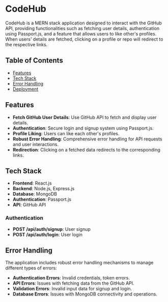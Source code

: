 # CodeHub

CodeHub is a MERN stack application designed to interact with the GitHub API, providing functionalities such as fetching user details, authentication using Passport.js, and a feature that allows users to like other's profiles. When users' details are fetched, clicking on a profile or repo will redirect to the respective links.

## Table of Contents

- [Features](#features)
- [Tech Stack](#tech-stack)
- [Error Handling](#error-handling)
- [Deployment](#deployment)

## Features

- **Fetch GitHub User Details**: Use GitHub API to fetch and display user details.
- **Authentication**: Secure login and signup system using Passport.js.
- **Profile Liking**: Users can like each other's profiles.
- **Robust Error Handling**: Comprehensive error handling for API requests and user interactions.
- **Redirection**: Clicking on a fetched data redirects to the corresponding links.

## Tech Stack

- **Frontend**: React.js
- **Backend**: Node.js, Express.js
- **Database**: MongoDB
- **Authentication**: Passport.js
- **API**: GitHub API

### Authentication

- **POST /api/auth/signup**: User signup
- **POST /api/auth/login**: User login

## Error Handling

The application includes robust error handling mechanisms to manage different types of errors:

- **Authentication Errors**: Invalid credentials, token errors.
- **API Errors**: Issues with fetching data from the GitHub API.
- **Validation Errors**: Invalid input data for signup and login.
- **Database Errors**: Issues with MongoDB connectivity and operations.
